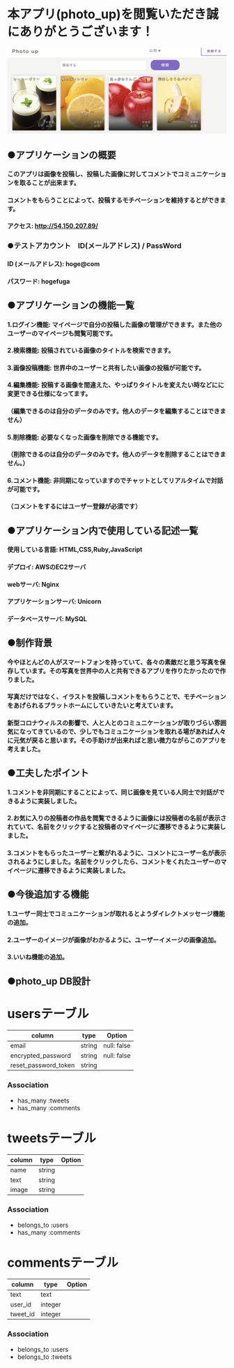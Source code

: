 # 本アプリ(photo_up)を閲覧いただき誠にありがとうございます！
![dc621f0814d769da779a5f0ca63b80f9](https://github.com/takatoshi-inoue/photo_up/blob/master/dc621f0814d769da779a5f0ca63b80f9.jpg)
## ●アプリケーションの概要
#### このアプリは画像を投稿し、投稿した画像に対してコメントでコミュニケーションを取ることが出来ます。
#### コメントをもらうことによって、投稿するモチベーションを維持するとができます。

#### アクセス: http://54.150.207.89/

### ●テストアカウント　ID(メールアドレス) / PassWord
#### ID (メールアドレス): hoge@com
#### パスワード: hogefuga

## ●アプリケーションの機能一覧
#### 1.ログイン機能:  マイページで自分の投稿した画像の管理ができます。また他のユーザーのマイページも閲覧可能です。

#### 2.検索機能:  投稿されている画像のタイトルを検索できます。

#### 3.画像投稿機能:  世界中のユーザーと共有したい画像の投稿が可能です。

#### 4.編集機能:  投稿する画像を間違えた、やっぱりタイトルを変えたい時などにに変更できる仕様になってます。
#### （編集できるのは自分のデータのみです。他人のデータを編集することはできません）

#### 5.削除機能:  必要なくなった画像を削除できる機能です。
#### （削除できるのは自分のデータのみです。他人のデータを削除することはできません。）

#### 6.コメント機能:  非同期になっていますのでチャットとしてリアルタイムで対話が可能です。
#### （コメントをするにはユーザー登録が必須です）

## ●アプリケーション内で使用している記述一覧
#### 使用している言語: HTML,CSS,Ruby,JavaScript
#### デプロイ: AWSのEC2サーバ
#### webサーバ: Nginx
#### アプリケーションサーバ: Unicorn
#### データベースサーバ: MySQL


## ●制作背景
#### 今やほとんどの人がスマートフォンを持っていて、各々の素敵だと思う写真を保存しています。その写真を世界中の人と共有できるアプリを作りたかったので作りました。
#### 写真だけではなく、イラストを投稿しコメントをもらうことで、モチベーションをあげられるプラットホームにしていきたいと考えています。
#### 新型コロナウィルスの影響で、人と人とのコミュニケーションが取りづらい雰囲気になってきているので、少しでもコミュニケーションを取れる場があれば人々に元気が戻ると思います。その手助けが出来ればと思い微力ながらこのアプリを考えました。
## ●工夫したポイント
#### 1.コメントを非同期にすることによって、同じ画像を見ている人同士で対話ができるように実装しました。
#### 2.お気に入りの投稿者の作品を閲覧できるように画像には投稿者の名前が表示されていて、名前をクリックすると投稿者のマイページに遷移できるように実装しました。
#### 3.コメントをもらったユーザーと繋がれるように、コメントにユーザー名が表示されるようにしました。名前をクリックしたら、コメントをくれたユーザーのマイページに遷移できるように実装しました。

## ●今後追加する機能
#### 1.ユーザー同士でコミュニケーションが取れるとようダイレクトメッセージ機能の追加。
#### 2.ユーザーのイメージが画像がわかるように、ユーザーイメージの画像追加。
#### 3.いいね機能の追加。

## ●photo_up DB設計

# usersテーブル
|column|type|Option|
|------|----|------|
|email|string|null: false|
|encrypted_password|string|null: false|
|reset_password_token|string||
### Association
- has_many :tweets
- has_many :comments


# tweetsテーブル
|column|type|Option|
|------|----|------|
|name|string||
|text|string||
|image|string||
### Association
- belongs_to :users
- has_many :comments


# commentsテーブル
|column|type|Option|
|------|----|------|
|text|text||
|user_id|integer||
|tweet_id|integer||
### Association
- belongs_to :users
- belongs_to :tweets
